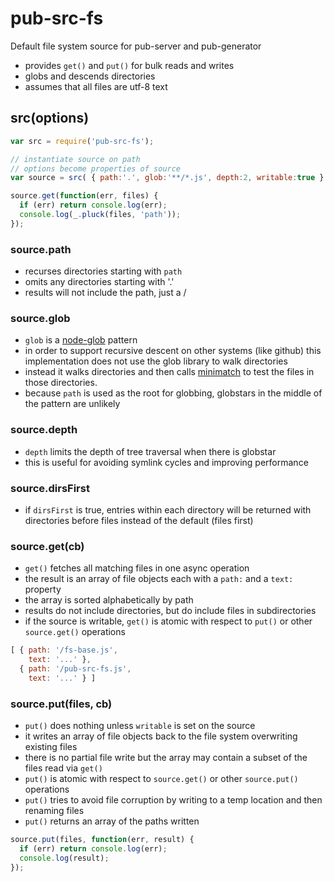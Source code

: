 # pub-src-fs

Default file system source for pub-server and pub-generator

* provides `get()` and `put()` for bulk reads and writes
* globs and descends directories
* assumes that all files are utf-8 text

## src(options)

```javascript
var src = require('pub-src-fs');

// instantiate source on path
// options become properties of source
var source = src( { path:'.', glob:'**/*.js', depth:2, writable:true } );

source.get(function(err, files) {
  if (err) return console.log(err);
  console.log(_.pluck(files, 'path'));
});

```

### source.path
- recurses directories starting with `path`
- omits any directories starting with '.'
- results will not include the path, just a /

### source.glob
- `glob` is a [node-glob](https://github.com/isaacs/node-glob) pattern
- in order to support recursive descent on other systems (like github) this implementation does not use the glob library to walk directories
- instead it walks directories and then calls [minimatch](https://github.com/isaacs/minimatch) to test the files in those directories.
- because `path` is used as the root for globbing, globstars in the middle of the pattern are unlikely

### source.depth
- `depth` limits the depth of tree traversal when there is globstar
- this is useful for avoiding symlink cycles and improving performance

### source.dirsFirst
- if `dirsFirst` is true, entries within each directory will be returned with directories before files instead of the default (files first)

### source.get(cb)
- `get()` fetches all matching files in one async operation
- the result is an array of file objects each with a `path:` and a `text:` property
- the array is sorted alphabetically by path
- results do not include directories, but do include files in subdirectories
- if the source is writable, `get()` is atomic with respect to `put()` or other `source.get()` operations

```javascript
[ { path: '/fs-base.js',
    text: '...' },
  { path: '/pub-src-fs.js',
    text: '...' } ]
```

### source.put(files, cb)
- `put()` does nothing unless `writable` is set on the source
- it writes an array of file objects back to the file system overwriting existing files
- there is no partial file write but the array may contain a subset of the files read via `get()`
- `put()` is atomic with respect to `source.get()` or other `source.put()` operations
- `put()` tries to avoid file corruption by writing to a temp location and then renaming files
- `put()` returns an array of the paths written

```javascript
source.put(files, function(err, result) {
  if (err) return console.log(err);
  console.log(result);
});
```

